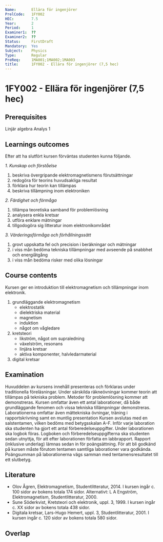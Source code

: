 ```yaml
---
Name:       Ellära för ingenjörer
PrelCode:   1FY002
HEC:        7.5
Year:       2
Period:     1
Examiner1:	??	  
Examiner2:  ??
Status:     FirstDraft
Mandatory:  Yes
Subject:    Physics
Type:		Regular
PreReq:     1MA001;1MA002;1MA003  
title:		1FY002 - Ellära för ingenjörer (7,5 hec)
---
```


# 1FY002 - Ellära för ingenjörer (7,5 hec)

## Prerequisites

Linjär algebra
Analys 1

## Learnings outcomes

Efter att ha slutfört kursen förväntas studenten kunna följande.

*1. Kunskap och förståelse*

1. beskriva övergripande elektromagnetismens förutsättningar
1. redogöra för teorins huvudsakliga resultat
1. förklara hur teorin kan tillämpas
1. beskriva tillämpning inom elektroniken

*2. Färdighet och förmåga*

1. tillämpa teoretiska samband för problemlösning
1. analysera enkla kretsar
1. utföra enklare mätningar
1. tillgodogöra sig litteratur inom elektronikområdet

*3. Värderingsförmåga och förhållningssätt*

1. grovt uppskatta fel och precision i beräkningar och mätningar
1. i viss mån bedöma tekniska tillämpningar med avseende på snabbhet och energiåtgång
1. i viss mån bedöma risker med olika lösningar

## Course contents

Kursen ger en introduktion till elektromagnetism och tillämpningar inom elektronik. 

1. grundläggande elektromagnetism
	- elektrostatik
	- dielektriska material
	- magnetism
	- induktion
	- något om vågledare
2. kretsteori
	- likström, något om supraledning
	- växelström, resonans
	- linjära kretsar
	- aktiva komponenter, halvledarmaterial
3. digital kretsar

## Examination

Huvuddelen av kursens innehåll presenteras och förklaras under traditionella föreläsningar. Under särskilda räkneövningar kommer teorin att tillämpas på tekniska problem. Metoder för problemlösning kommer att demonstreras. Kursen omfattar även ett antal laborationer, då både grundläggande fenomen och vissa tekniska tillämpningar demonstreras. Laborationerna omfattar även mättekniska övningar, träning i rapportskrivning samt en muntlig presentation
Kursen avslutas med en salstentamen, vilken bedöms med betygsskalan A–F. Inför varje laboration ska studenten ha gjort ett antal förberedelseuppgifter. Under laborationen ska logbok föras. Logboken och förberedelseuppgifterna ska studenten sedan utnyttja, för att efter laborationen författa en labbrapport. Rapport (inklusive underlag) lämnas sedan in för poängsättning. För att bli godkänd på kursen måste förutom tentamen samtliga laborationer vara godkända. Poängsumman på laborationerna vägs samman med tentamensresultatet till ett slutbetyg.

## Literature

- Olov Ågren, Elektromagnetism, Studentlitteratur, 2014. I kursen ingår c. 100 sidor av bokens totala 174 sidor. Alternativt: L A Engström, Elektromagnetism, Studentlitteratur, 2000. 
- Sune Söderkvist, Kretsteori och elektronik, uppl. 3, 1999. I kursen ingår c. XX sidor av bokens totala 438 sidor.
- Digitala kretsar, Lars-Hugo Hemert, uppl. 3, Studentlitteratur, 2001. I kursen ingår c. 120 sidor av bokens totala 580 sidor.

## Overlap
